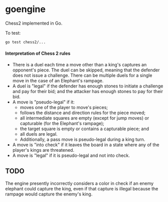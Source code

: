 # goengine

Chess2 implemented in Go.

To test:

```bash
go test chess2/...
```

#### Interpretation of Chess 2 rules

- There is a duel each time a move other than a king's captures an opponent's piece. The duel can be skipped, meaning that the defender does not issue a challenge. There can be multiple duels for a single move in the case of an Elephant's rampage.
- A duel is "legal" if the defender has enough stones to initiate a challenge and pay for their bid; and the attacker has enough stones to pay for their bid.
- A move is "pseudo-legal" if it:
  - moves one of the player to move's pieces;
  - follows the distance and direction rules for the piece moved;
  - all intermediate squares are empty (except for jump moves) or capturable (for the Elephant's rampage);
  - the target square is empty or contains a capturable piece; and
  - all duels are legal.
  - Additionally, a pass move is pseudo-legal during a king turn.
- A move is "into check" if it leaves the board in a state where any of the player's kings are threatened.
- A move is "legal" if it is pseudo-legal and not into check.

## TODO

The engine presently incorrectly considers a color in check if an enemy elephant could capture the king, even if that capture is illegal because the rampage would capture the enemy's king.
